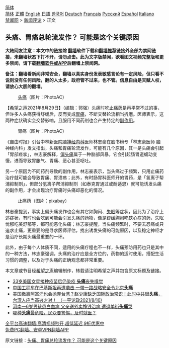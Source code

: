  <!-- 面包屑导航 --> <div class="breadcrumb"><!-- GTranslate: https://gtranslate.io/ -->  <div class="switcher notranslate">  <div class="selected">  <a href="#" onclick="return false;"> 简体</a>  </div>  <div class="option">  <a href="https://www.bannedbook.org" onclick="doGTranslate('zh-CN|zh-CN');jQuery('div.switcher div.selected a').html(jQuery(this).html());return false;" title="简体中文" class="nturl selected"> 简体</a>  <a href="https://www.bannedbook.org/zh-tw/" onclick="doGTranslate('zh-CN|zh-TW');jQuery('div.switcher div.selected a').html(jQuery(this).html());return false;" title="繁體中文" class="nturl"> 正體</a>  <a href="https://www.bannedbook.org/en/" onclick="doGTranslate('zh-CN|en');jQuery('div.switcher div.selected a').html(jQuery(this).html());return false;" title="English" class="nturl"> English</a>  <a href="https://www.bannedbook.org/ja/" onclick="doGTranslate('zh-CN|ja');jQuery('div.switcher div.selected a').html(jQuery(this).html());return false;" title="日本語" class="nturl"> 日語</a>  <a href="https://www.bannedbook.org/ko/" onclick="doGTranslate('zh-CN|ko');jQuery('div.switcher div.selected a').html(jQuery(this).html());return false;" title="한국어" class="nturl"> 한국어</a>  <a href="https://www.bannedbook.org/de/" onclick="doGTranslate('zh-CN|de');jQuery('div.switcher div.selected a').html(jQuery(this).html());return false;" title="Deutsch" class="nturl"> Deutsch</a>  <a href="https://www.bannedbook.org/fr/" onclick="doGTranslate('zh-CN|fr');jQuery('div.switcher div.selected a').html(jQuery(this).html());return false;" title="Français" class="nturl"> Français</a>  <a href="https://www.bannedbook.org/ru/" onclick="doGTranslate('zh-CN|ru');jQuery('div.switcher div.selected a').html(jQuery(this).html());return false;" title="Русский" class="nturl"> Русский</a>  <a href="https://www.bannedbook.org/es/" onclick="doGTranslate('zh-CN|es');jQuery('div.switcher div.selected a').html(jQuery(this).html());return false;" title="Español" class="nturl"> Español</a>  <a href="https://www.bannedbook.org/it/" onclick="doGTranslate('zh-CN|it');jQuery('div.switcher div.selected a').html(jQuery(this).html());return false;" title="Italiano" class="nturl"> Italiano</a>  </div>  </div>      <div class='breadcrumb-sub'><!-- Breadcrumb NavXT 6.3.0 --> <a href="https://www.bannedbook.org/" class="home">禁闻网</a> &gt; <a href="https://www.bannedbook.org/bnews/comments/" class="category">新闻评论</a> &gt; 正文</div></div><h2>头痛、胃痛总轮流发作？ 可能是这个关键原因</h2> <p class="notice"><b>大陆网友注意：本文中的链接除 <a href="https://github.com/bannedbook/fanqiang" >翻墙</a>软件下载和<a href="https://github.com/killgcd/justmysocks/blob/master/README.md">翻墙推荐</a>链接外全部为禁网链接，未翻墙状态下打不开，请勿点击。此为文字版禁闻，欲看图文视频完整版和更多禁闻，请下载<a href="https://github.com/bannedbook/fanqiang">翻墙软件或APP</a>后翻墙上禁闻网。</p><p>备注：翻墙看新闻非常安全，翻墙以真实身份发表敏感言论有一定风险，但只看不说则没有任何风险，翻的人太多，政府管不过来，也不管。信息自由是天赋人权，请放心大胆的翻墙。</b></p>  <div class="entry"> <figure> <p><figcaption><a href="https://www.bannedbook.org/bnews/tag/%e5%a4%b4%e7%97%9b/" class="st_tag internal_tag" rel="tag" title="标签 头痛 下的日志">头痛</a>（图片：PhotoAC）</figcaption></figure> <p>【<span class='wp_keywordlink_affiliate'><a href="https://www.soundofhope.org" title="希望之声" target="_blank">希望之声</a></span>2021年8月29日】（编辑：郭强）头痛时吃<a href="https://www.bannedbook.org/bnews/tag/%E6%AD%A2%E7%97%9B%E8%8D%AF/" class="st_tag internal_tag" rel="tag" title="标签 止痛药 下的日志">止痛药</a>是再平常不过的事，但许多人头痛获得舒缓后，反而变成<a href="https://www.bannedbook.org/bnews/tag/%E8%83%83%E7%97%9B/" class="st_tag internal_tag" rel="tag" title="标签 胃痛 下的日志">胃痛</a>，不断交替轮流相当折磨。医师表示，这两种症状确实会交替影响，且服用不同药剂也会产生特定的<a href="https://www.bannedbook.org/bnews/tag/%E5%89%AF%E4%BD%9C%E7%94%A8/" class="st_tag internal_tag" rel="tag" title="标签 副作用 下的日志">副作用</a>。</p> <figure><figcaption>胃痛（图片：PhotoAC）</figcaption></figure> <p>《自由时报》引台中林新医院脑<a href="https://www.bannedbook.org/bnews/tag/%e7%a5%9e%e7%bb%8f%e5%86%85%e7%a7%91/" class="st_tag internal_tag" rel="tag" title="标签 神经内科 下的日志">神经内科</a>医师林志豪在脸书粉专「林志豪医师 脑神经内科」发文指出，头痛和胃痛轮流发作，可能有几个原因，其一是头痛会引起「胃部痉挛」，林志豪解释，<a href="https://www.bannedbook.org/bnews/tag/%e5%81%8f%e5%a4%b4%e7%97%9b/" class="st_tag internal_tag" rel="tag" title="标签 偏头痛 下的日志">偏头痛</a>属于一种脑部风暴，它会引起肠胃道蠕动变慢，进而导致胃胀气、胃痛、恶心甚至呕吐。</p>  <p>另一个原因为不同药剂导致的副作用，林志豪表示，当头痛过于频繁，只用止痛药治疗就可能会导致胃痛、胃溃疡；此外，有时肠胃科医师开的胃药，是「氢离子帮浦抑制剂」，但部分氢离子帮浦抑制剂（如泰克胃通过或耐适恩）就可能诱发头痛的副作用，才会出现治疗胃痛时头痛却恶化的情况。</p> <figure><figcaption>止痛药（图片：pixabay）</figcaption></figure> <p>林志豪提到，事实上偏头痛发作也会有其它如胸闷、<a href="https://www.bannedbook.org/bnews/tag/%e5%a4%b1%e7%9c%a0/" class="st_tag internal_tag" rel="tag" title="标签 失眠 下的日志">失眠</a>等症状，因此为了治疗上述症状，有时也会吃到可能会引发头痛的药物，像是舒缓胸闷吃狭心症的药，失眠忧郁吃美舒郁等，都可能恶化头痛；林志豪提醒，当头痛频繁时，不要去忍痛或只追求止痛，更重要的是寻求医师评估，找出诱发头痛的可能原因，以及稳定神经才是治疗长期头痛最重要的一环。</p>  <p>此外，由于每个人体质不同，适用的头痛疗程也不一样，头痛预防用药也只是其中的一种方法，林志豪强调，头痛的治疗应是全方位的，药物的适时使用，搭配生活习惯的调整，以及对于头痛的正确观念都非常重要。</p> <p>本文章或节目经<a href="https://www.bannedbook.org/bnews/tag/%e5%b8%8c%e6%9c%9b%e4%b9%8b%e5%a3%b0/" class="st_tag internal_tag" rel="tag" title="标签 希望之声 下的日志">希望之声</a>编辑制作，转载请注明希望之声并包含原文标题及链接。 </p>  <ul class='op-related-articles' title='相关阅读'> <li><a href='https://www.bannedbook.org/bnews/yule/20210824/1611964.html' target='_blank'>33岁美国女星接种疫苗后仍染疫 <b>头痛</b>丧失嗅觉</a></li> <li><a href='https://www.bannedbook.org/bnews/headline/20210824/1611848.html' target='_blank'>中国工程车在巴基斯坦再遭袭击 一带一路战略安全令北京<b>头痛</b></a></li> <li><a href='https://www.bannedbook.org/bnews/bannedvideo/20210816/1611164.html' target='_blank'>美国撤离阿富汗也会抛弃台湾？赵少康缺乏国际政治常识！此时中共很<b>头痛</b>，台湾人应当高兴才对！ （一平论政2021/8/16)</a></li> <li><a href='https://www.bannedbook.org/bnews/cbnews/20210816/1607326.html' target='_blank'>河南一6岁男孩患白血病 父亲送外卖挣钱治病 遭退单街<b>头痛</b>哭</a></li> <li><a href='https://www.bannedbook.org/bnews/bannedvideo/20210815/1606650.html' target='_blank'>哪种<b>头痛</b>最危险，民众要警惕，及时就医？</a></li> </ul> <p class="texttj"> <a href="https://github.com/bannedbook/fanqiang/wiki/V2ray%E6%9C%BA%E5%9C%BA" target="_blank">全平台高速翻墙:高清视频秒开,超低延迟,9折优惠中</a><br/> <a href="https://github.com/bannedbook/fanqiang/wiki/%E7%A6%81%E9%97%BB%E7%BD%91%E5%AE%89%E5%8D%93%E7%BF%BB%E5%A2%99%E6%96%B0%E9%97%BBAPP" target="_blank">免费PC翻墙、安卓VPN翻墙APP</a></p><p>原文链接：<a class="src_link"  href="https://www.soundofhope.org/post/513614" target="_blank">头痛、胃痛总轮流发作？ 可能是这个关键原因</a></p> <a name='sharetosocial'></a>  <div style="margin-bottom:5px;padding-bottom:5px;clear:both"> <div id="archive-pix-1" class="banner-ads"> <!-- AuctionX Display platform tag START --> <div id="26318x728x90x621x_ADSLOT2" clicktrack="%%CLICK_URL_ESC%%"></div> <!-- AuctionX Display platform tag END --> </div> <div id="archive-pix-2" class="banner-ads"> <!-- AuctionX Display platform tag START --> <div id="26315x300x250x621x_ADSLOT2" clicktrack="%%CLICK_URL_ESC%%"></div> <!-- AuctionX Display platform tag END --> </div> </div>  <div id="archive-pix-1" class="banner-ads"> <!-- AuctionX Display platform tag START --> <div id="26318x728x90x621x_ADSLOT3" clicktrack="%%CLICK_URL_ESC%%"></div> <!-- AuctionX Display platform tag END --> </div> </div><!--END ENTRY--> 